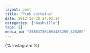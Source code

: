 ```yaml
---
layout: post
title: "Pink curtains"
date: 2012-12-30 14:03:14
categories: ["Nashville"]
tags: []
media_id: "358037304894483259_326209"
---
```


{% instagram %}

